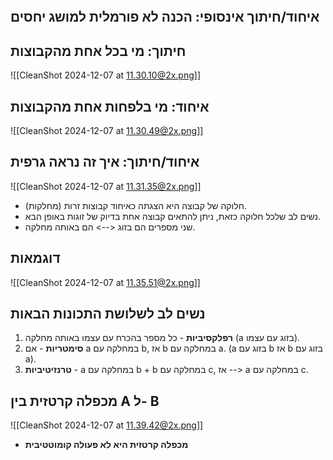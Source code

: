 ```table-of-contents
```
## איחוד/חיתוך אינסופי: הכנה לא פורמלית למושג יחסים

## חיתוך: מי בכל אחת מהקבוצות

![[CleanShot 2024-12-07 at 11.30.10@2x.png]]
## איחוד: מי בלפחות אחת מהקבוצות
![[CleanShot 2024-12-07 at 11.30.49@2x.png]]
## איחוד/חיתוך: איך זה נראה גרפית
![[CleanShot 2024-12-07 at 11.31.35@2x.png]]

- חלוקה של קבוצה היא הצגתה כאיחוד קבוצות זרות (מחלקות).
- נשים לב שלכל חלוקה כזאת, ניתן להתאים קבוצה אחת בדיוק של זוגות באופן הבא.
- שני מספרים הם בזוג <--> הם באותה מחלקה.
## דוגמאות
![[CleanShot 2024-12-07 at 11.35.51@2x.png]]
## נשים לב לשלושת התכונות הבאות

1. **רפלקסיביות** - כל מספר בהכרח עם עצמו באותה מחלקה (a בזוג עם עצמו). 
2. **סימטריות** - אם a במחלקה עם b, אז b במחלקה עם a. (a בזוג עם b אז b בזוג עם a).
3. **טרנזיטיביות** - a במחלקה עם b + b במחלקה עם c, אז --> a במחלקה עם c.
## מכפלה קרטזית בין A ל- B
![[CleanShot 2024-12-07 at 11.39.42@2x.png]]

- **מכפלה קרטזית היא לא פעולה קומוטטיבית**